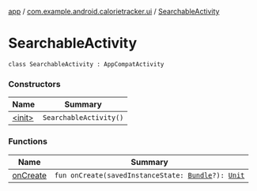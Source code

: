 [app](../../index.md) / [com.example.android.calorietracker.ui](../index.md) / [SearchableActivity](./index.md)

# SearchableActivity

`class SearchableActivity : AppCompatActivity`

### Constructors

| Name | Summary |
|---|---|
| [&lt;init&gt;](-init-.md) | `SearchableActivity()` |

### Functions

| Name | Summary |
|---|---|
| [onCreate](on-create.md) | `fun onCreate(savedInstanceState: `[`Bundle`](https://developer.android.com/reference/android/os/Bundle.html)`?): `[`Unit`](https://kotlinlang.org/api/latest/jvm/stdlib/kotlin/-unit/index.html) |

